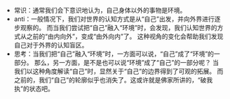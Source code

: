 + 常识：通常我们会下意识地认为，自己身体以外的事物是环境。
+ anti：一般情况下，我们对世界的认知方式是从“自己”出发，并向外界进行逐步观察的。
而当我们尝试把“自己”融入“环境”时，会发现，我们认知世界的方式从之前的“由内向外”，变成“由外向内”了。
这种视角的变化会帮助我们发现自己对于外界的认知盲区。
+ 思考：当我们把“自己”融入“环境”时，一方面可以说，“自己”成了“环境”的一部分。
那么，另一方面，是不是也可以说“环境”成了“自己”的一部分呢？
当我们以这种角度解读“自己”时，显然关于“自己”的边界得到了可观的拓展。
而之前的，我们“自己”的轮廓似乎也消失了。这或许就是佛家所讲的，“破我执”的状态吧。
